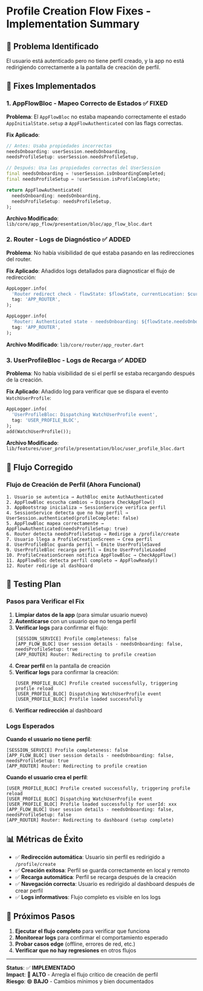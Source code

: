 # Profile Creation Flow Fixes - Implementation Summary

## 🎯 **Problema Identificado**

El usuario está autenticado pero no tiene perfil creado, y la app no está redirigiendo correctamente a la pantalla de creación de perfil.

## 🔧 **Fixes Implementados**

### **1. AppFlowBloc - Mapeo Correcto de Estados** ✅ **FIXED**

**Problema**: El `AppFlowBloc` no estaba mapeando correctamente el estado `AppInitialState.setup` a `AppFlowAuthenticated` con las flags correctas.

**Fix Aplicado**:

```dart
// Antes: Usaba propiedades incorrectas
needsOnboarding: userSession.needsOnboarding,
needsProfileSetup: userSession.needsProfileSetup,

// Después: Usa las propiedades correctas del UserSession
final needsOnboarding = !userSession.isOnboardingCompleted;
final needsProfileSetup = !userSession.isProfileComplete;

return AppFlowAuthenticated(
  needsOnboarding: needsOnboarding,
  needsProfileSetup: needsProfileSetup,
);
```

**Archivo Modificado**: `lib/core/app_flow/presentation/bloc/app_flow_bloc.dart`

### **2. Router - Logs de Diagnóstico** ✅ **ADDED**

**Problema**: No había visibilidad de qué estaba pasando en las redirecciones del router.

**Fix Aplicado**: Añadidos logs detallados para diagnosticar el flujo de redirección:

```dart
AppLogger.info(
  'Router redirect check - flowState: $flowState, currentLocation: $currentLocation',
  tag: 'APP_ROUTER',
);

AppLogger.info(
  'Router: Authenticated state - needsOnboarding: ${flowState.needsOnboarding}, needsProfileSetup: ${flowState.needsProfileSetup}',
  tag: 'APP_ROUTER',
);
```

**Archivo Modificado**: `lib/core/router/app_router.dart`

### **3. UserProfileBloc - Logs de Recarga** ✅ **ADDED**

**Problema**: No había visibilidad de si el perfil se estaba recargando después de la creación.

**Fix Aplicado**: Añadido log para verificar que se dispara el evento `WatchUserProfile`:

```dart
AppLogger.info(
  'UserProfileBloc: Dispatching WatchUserProfile event',
  tag: 'USER_PROFILE_BLOC',
);
add(WatchUserProfile());
```

**Archivo Modificado**: `lib/features/user_profile/presentation/bloc/user_profile_bloc.dart`

## 🔄 **Flujo Corregido**

### **Flujo de Creación de Perfil (Ahora Funcional)**

```
1. Usuario se autentica → AuthBloc emite AuthAuthenticated
2. AppFlowBloc escucha cambios → Dispara CheckAppFlow()
3. AppBootstrap inicializa → SessionService verifica perfil
4. SessionService detecta que no hay perfil → UserSession.authenticated(profileComplete: false)
5. AppFlowBloc mapea correctamente → AppFlowAuthenticated(needsProfileSetup: true)
6. Router detecta needsProfileSetup → Redirige a /profile/create
7. Usuario llega a ProfileCreationScreen → Crea perfil
8. UserProfileBloc guarda perfil → Emite UserProfileSaved
9. UserProfileBloc recarga perfil → Emite UserProfileLoaded
10. ProfileCreationScreen notifica AppFlowBloc → CheckAppFlow()
11. AppFlowBloc detecta perfil completo → AppFlowReady()
12. Router redirige al dashboard
```

## 🧪 **Testing Plan**

### **Pasos para Verificar el Fix**

1. **Limpiar datos de la app** (para simular usuario nuevo)
2. **Autenticarse** con un usuario que no tenga perfil
3. **Verificar logs** para confirmar el flujo:
   ```
   [SESSION_SERVICE] Profile completeness: false
   [APP_FLOW_BLOC] User session details - needsOnboarding: false, needsProfileSetup: true
   [APP_ROUTER] Router: Redirecting to profile creation
   ```
4. **Crear perfil** en la pantalla de creación
5. **Verificar logs** para confirmar la creación:
   ```
   [USER_PROFILE_BLOC] Profile created successfully, triggering profile reload
   [USER_PROFILE_BLOC] Dispatching WatchUserProfile event
   [USER_PROFILE_BLOC] Profile loaded successfully
   ```
6. **Verificar redirección** al dashboard

### **Logs Esperados**

**Cuando el usuario no tiene perfil**:

```
[SESSION_SERVICE] Profile completeness: false
[APP_FLOW_BLOC] User session details - needsOnboarding: false, needsProfileSetup: true
[APP_ROUTER] Router: Redirecting to profile creation
```

**Cuando el usuario crea el perfil**:

```
[USER_PROFILE_BLOC] Profile created successfully, triggering profile reload
[USER_PROFILE_BLOC] Dispatching WatchUserProfile event
[USER_PROFILE_BLOC] Profile loaded successfully for userId: xxx
[APP_FLOW_BLOC] User session details - needsOnboarding: false, needsProfileSetup: false
[APP_ROUTER] Router: Redirecting to dashboard (setup complete)
```

## 📊 **Métricas de Éxito**

- ✅ **Redirección automática**: Usuario sin perfil es redirigido a `/profile/create`
- ✅ **Creación exitosa**: Perfil se guarda correctamente en local y remoto
- ✅ **Recarga automática**: Perfil se recarga después de la creación
- ✅ **Navegación correcta**: Usuario es redirigido al dashboard después de crear perfil
- ✅ **Logs informativos**: Flujo completo es visible en los logs

## 🚀 **Próximos Pasos**

1. **Ejecutar el flujo completo** para verificar que funciona
2. **Monitorear logs** para confirmar el comportamiento esperado
3. **Probar casos edge** (offline, errores de red, etc.)
4. **Verificar que no hay regresiones** en otros flujos

---

**Status**: ✅ **IMPLEMENTADO**  
**Impact**: 🎯 **ALTO** - Arregla el flujo crítico de creación de perfil  
**Riesgo**: 🟢 **BAJO** - Cambios mínimos y bien documentados
